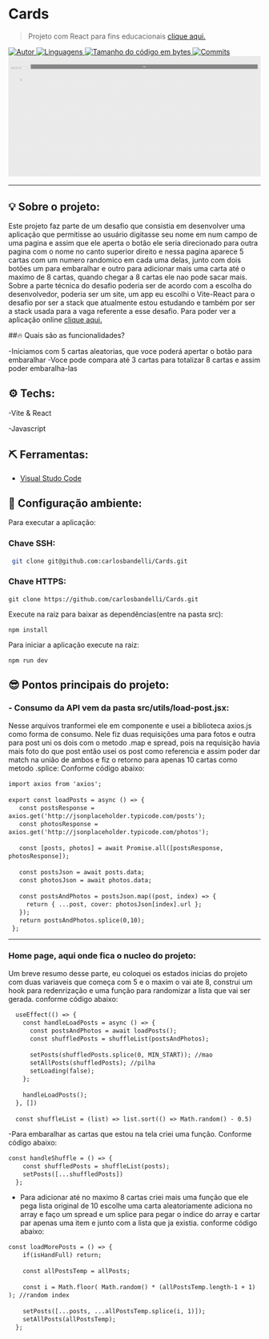 # Cards

> Projeto com React para fins educacionais <a href=""> clique aqui. </a>

<a href="https://github.com/carlosbandelli">
<img alt="Autor" src="https://img.shields.io/badge/autor-CarlosBandelli-004400?style=flat-square">
</a>

<a href="#">
<img alt="Linguagens" src="https://img.shields.io/github/languages/count/carlosbandelli/Cards?color=004400&style=flat-square">
</a>

<a href="#">
<img alt="Tamanho do código em bytes" src="https://img.shields.io/github/languages/code-size/carlosbandelli/Cards?color=004400&style=flat-square">
</a>

<a href="https://github.com/carlosbandelli/Cards/commits/main">
<img alt="Commits" src="https://img.shields.io/github/last-commit/carlosbandelli/Cards?color=004400&style=flat-square">
</a>

<div style="margin: 0 auto;">
<img src="asset_Readme/Cards.gif">
</div>

<hr/>

## 💡 Sobre o projeto:

Este projeto faz parte de um desafio que consistia em desenvolver  uma aplicação que permitisse ao usuário digitasse seu nome em num campo de uma pagina e assim que ele aperta o botão ele seria direcionado para outra pagina com o nome no canto superior direito e nessa pagina aparece 5 cartas com um numero randomico em cada uma delas, junto com dois botões um para embaralhar e outro para adicionar mais uma carta até o maximo de 8 cartas, quando chegar a 8 cartas ele nao pode sacar mais. Sobre a parte técnica do desafio poderia ser de acordo com a escolha do desenvolvedor, poderia ser um site, um app eu escolhi o Vite-React para o desafio por ser a stack que atualmente estou estudando e também por ser a stack usada para a vaga referente a esse desafio. Para poder ver a aplicação online <a href=""> clique aqui. </a>

##🔥 Quais são as funcionalidades?

-Iniciamos com 5 cartas aleatorias, que voce poderá apertar o botão para embaralhar
-Voce pode compara até 3 cartas para totalizar 8 cartas e assim poder embaralha-las

## ⚙️ Techs:
-Vite & React

-Javascript

## ⛏ Ferramentas:

- [Visual Studo Code](https://code.visualstudio.com/download)

## 🏁 Configuração ambiente:

Para executar a aplicação:

### Chave SSH:
```bash
 git clone git@github.com:carlosbandelli/Cards.git
```

### Chave HTTPS:
```
git clone https://github.com/carlosbandelli/Cards.git
```

Execute na raiz para baixar as dependências(entre na pasta src):

```
npm install
```

Para iniciar a aplicação execute na raiz:

```
npm run dev
```

## 😎 Pontos principais do projeto:

### - Consumo da API vem da pasta src/utils/load-post.jsx:
Nesse arquivos tranformei ele em componente e usei a biblioteca axios.js como forma de consumo.
Nele fiz duas requisições uma para fotos e outra para post uni os dois com o metodo .map e spread,
pois na requisição havia mais foto do que post então usei os post como referencia e assim poder dar match na união de ambos
e fiz o retorno para apenas 10 cartas como metodo .splice:
 Conforme código abaixo:
 
 ```
 import axios from 'axios';

export const loadPosts = async () => {
    const postsResponse = axios.get('http://jsonplaceholder.typicode.com/posts');
    const photosResponse = axios.get('http://jsonplaceholder.typicode.com/photos');
  
    const [posts, photos] = await Promise.all([postsResponse, photosResponse]);
  
    const postsJson = await posts.data;
    const photosJson = await photos.data;
  
    const postsAndPhotos = postsJson.map((post, index) => {
      return { ...post, cover: photosJson[index].url };
    });
    return postsAndPhotos.splice(0,10);
  };

```

<hr/>

### Home page, aqui onde fica o nucleo do projeto:

Um breve resumo desse parte, eu coloquei os estados inicias do projeto com duas variaveis que começa com 5 e o maxim o vai ate 8, construi um hook para redenrização e uma função para randomizar a lista que vai ser gerada. conforme código abaixo:

```
  useEffect(() => {
    const handleLoadPosts = async () => {
      const postsAndPhotos = await loadPosts();
      const shuffledPosts = shuffleList(postsAndPhotos);
      
      setPosts(shuffledPosts.splice(0, MIN_START)); //mao
      setAllPosts(shuffledPosts); //pilha
      setLoading(false);
    };

    handleLoadPosts();
  }, [])

  const shuffleList = (list) => list.sort(() => Math.random() - 0.5)
```
-Para embaralhar as cartas que estou na tela criei uma função.
Conforme código abaixo:

```
const handleShuffle = () => {
    const shuffledPosts = shuffleList(posts);
    setPosts([...shuffledPosts])
  };

```

- Para adicionar até no maximo 8 cartas criei mais uma função que ele pega lista original de 10 escolhe uma carta aleatoriamente adiciona no array e faço um spread e um splice para pegar o indice do array e cartar par apenas uma item e junto com a lista que ja existia. conforme código abaixo:

```
const loadMorePosts = () => {
    if(isHandFull) return;

    const allPostsTemp = allPosts;

    const i = Math.floor( Math.random() * (allPostsTemp.length-1 + 1) ); //random index
    
    setPosts([...posts, ...allPostsTemp.splice(i, 1)]);
    setAllPosts(allPostsTemp);
  };

```

